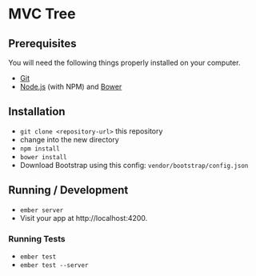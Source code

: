 # MVC Tree

## Prerequisites

You will need the following things properly installed on your computer.

* [Git](http://git-scm.com/)
* [Node.js](http://nodejs.org/) (with NPM) and [Bower](http://bower.io/)

## Installation

* `git clone <repository-url>` this repository
* change into the new directory
* `npm install`
* `bower install`
* Download Bootstrap using this config: `vendor/bootstrap/config.json`

## Running / Development

* `ember server`
* Visit your app at http://localhost:4200.

### Running Tests

* `ember test`
* `ember test --server`
